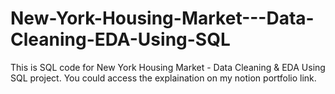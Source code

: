 # New-York-Housing-Market---Data-Cleaning-EDA-Using-SQL
This is SQL code for New York Housing Market - Data Cleaning &amp; EDA Using SQL project. You could access the explaination on my notion portfolio link.

